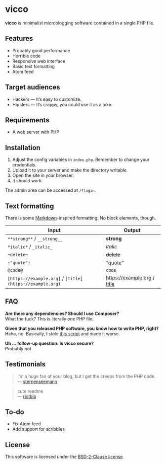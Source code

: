 # vicco

__vicco__ is minimalist microblogging software contained in a single PHP file.

## Features
* Probably good performance
* Horrible code
* Responsive web interface
* Basic text formatting
* Atom feed

## Target audiences
* Hackers — It’s easy to customize.
* Hipsters — It’s crappy, you could use it as a joke.

## Requirements
* A web server with PHP

## Installation
1. Adjust the config variables in `index.php`. Remember to change your credentials.
2. Upload it to your server and make the directory writable.
3. Open the site in your browser.
4. It should work.

The admin area can be accessed at `/?login`.

## Text formatting
There is some [Markdown](https://daringfireball.net/projects/markdown/)-inspired formatting. No block elements, though.

| Input                                                    | Output                                             |
| ---                                                      | ---                                                |
| `**strong**` / `__strong__`                              | __strong__                                         |
| `*italic*` / `_italic_`                                  | _italic_                                           |
| `~delete~`                                               | ~~delete~~                                         |
| `:"quote":`                                              | <q>quote</q>                                       |
| `@code@`                                                 | `code`                                             |
| `[https://example.org]` / `[title](https://example.org)` | https://example.org / [title](https://example.org) |

## FAQ

**Are there any dependencies? Should I use Composer?**  
What the fuck? This is literally _one_ PHP file.

**Given that you released PHP software, you know how to write PHP, right?**  
Haha, no. Basically, I stole [this script](https://github.com/lawl/b.php) and made it worse.

**Uh … follow-up question: Is vicco secure?**  
Probably not.

## Testimonials
> I’m a huge fan of your blog, but I get the creeps from the PHP code.  
— [sternenseemann](https://github.com/sternenseemann)

> cute readme  
— [riotbib](https://github.com/riotbib)

## To-do
* Fix Atom feed
* Add support for scribbles

## License

This software is licensed under the [BSD-2-Clause license](https://opensource.org/licenses/BSD-2-Clause).
